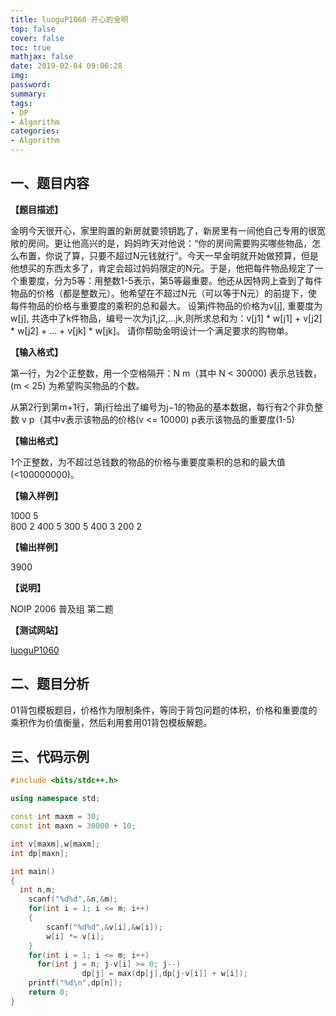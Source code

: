 ```yaml
---
title: luoguP1060 开心的金明
top: false
cover: false
toc: true
mathjax: false
date: 2019-02-04 09:06:28
img:
password:
summary:
tags:
- DP
- Algorithm
categories:
- Algorithm
---
```


## 一、题目内容

**【题目描述】**

金明今天很开心，家里购置的新房就要领钥匙了，新房里有一间他自己专用的很宽敞的房间。更让他高兴的是，妈妈昨天对他说：“你的房间需要购买哪些物品，怎么布置，你说了算，只要不超过N元钱就行”。今天一早金明就开始做预算，但是他想买的东西太多了，肯定会超过妈妈限定的N元。于是，他把每件物品规定了一个重要度，分为5等：用整数1-5表示，第5等最重要。他还从因特网上查到了每件物品的价格（都是整数元）。他希望在不超过N元（可以等于N元）的前提下，使每件物品的价格与重要度的乘积的总和最大。
设第j件物品的价格为v[j], 重要度为w[j], 共选中了k件物品，编号一次为j1,j2,...jk,则所求总和为：v[j1] * w[j1] + v[j2] * w[j2] + ... + v[jk] * w[jk]。
请你帮助金明设计一个满足要求的购物单。

**【输入格式】**

第一行，为2个正整数，用一个空格隔开：N m（其中 N < 30000) 表示总钱数，(m < 25) 为希望购买物品的个数。

从第2行到第m+1行，第j行给出了编号为j−1的物品的基本数据，每行有2个非负整数 v p（其中v表示该物品的价格(v <= 10000) p表示该物品的重要度(1-5)

**【输出格式】**

1个正整数，为不超过总钱数的物品的价格与重要度乘积的总和的最大值(<100000000)。

**【输入样例】**

1000 5  
800 2
400 5
300 5
400 3
200 2


**【输出样例】**

3900

**【说明】**

NOIP 2006 普及组 第二题

**【测试网站】**

[luoguP1060](https://www.luogu.org/problemnew/show/P1060)



## 二、题目分析

01背包模板题目，价格作为限制条件，等同于背包问题的体积，价格和重要度的乘积作为价值衡量，然后利用套用01背包模板解题。

## 三、代码示例

```cpp
#include <bits/stdc++.h>

using namespace std;

const int maxm = 30;
const int maxn = 30000 + 10;

int v[maxm],w[maxm];
int dp[maxn];

int main()
{
  int n,m;
    scanf("%d%d",&n,&m);
    for(int i = 1; i <= m; i++)
    {
        scanf("%d%d",&v[i],&w[i]);
        w[i] *= v[i];
    }
    for(int i = 1; i <= m; i++)
      for(int j = n; j-v[i] >= 0; j--)
                dp[j] = max(dp[j],dp[j-v[i]] + w[i]);
    printf("%d\n",dp[n]);
    return 0;
}

```
